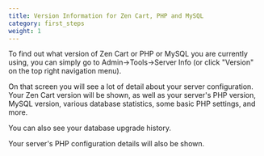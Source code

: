 ```yaml
---
title: Version Information for Zen Cart, PHP and MySQL
category: first_steps 
weight: 1
---
```


To find out what version of Zen Cart or PHP or MySQL you are currently using, you can simply go to Admin->Tools->Server Info (or click "Version" on the top right navigation menu).

On that screen you will see a lot of detail about your server configuration. Your Zen Cart version will be shown, as well as your server's PHP version, MySQL version, various database statistics, some basic PHP settings, and more.

You can also see your database upgrade history.

Your server's PHP configuration details will also be shown.

